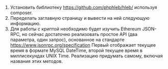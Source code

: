 1. Установить библиотеку https://github.com/phphleb/hleb/ используя composer.
2. Переделать заглавную страницу и вывести на ней следующую информацию.
3. Для работы с криптой необходимо будет изучить Ethereum JSON-RPC, но сейчас достаточно реализовать простое API (два параметра, один запрос), основанное на стандарте https://www.jsonrpc.org/specification Первый отображает текущее время в формате MySQL DateTime, второй текущее время в миллисекундах UNIX Time. Реализацию придумать самому, включая названия этих методов.

